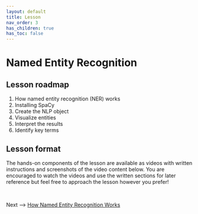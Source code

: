```yaml
---
layout: default
title: Lesson
nav_order: 3
has_children: true
has_toc: false
---
```


# Named Entity Recognition

## Lesson roadmap

1. How named entity recognition (NER) works
2. Installing SpaCy
3. Create the NLP object
4. Visualize entities
5. Interpret the results
6. Identify key terms

## Lesson format

The hands-on components of the lesson are available as videos with written instructions and screenshots of the video content below. You are encouraged to watch the videos and use the written sections for later reference but feel free to approach the lesson however you prefer!

<br />

Next --> [How Named Entity Recognition Works](ner.html)
